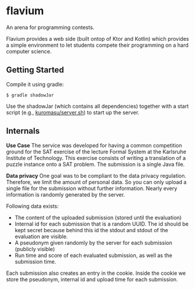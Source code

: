 # flavium

An arena for programming contests.

Flavium provides a web side (built ontop of Ktor and Kotlin) which provides a simple environment to let students compete
their programming on a hard computer science.

## Getting Started

Compile it using gradle:

```shell
$ gradle shadowJar
```

Use the shadowJar (which contains all dependencies) together with a start script (e.g., [kuromasu/server.sh](server.sh)) to start up the server. 


## Internals

**Use Case** The service was developed for having a common competition ground for the SAT exercise of the lecture Formal
System at the Karlsruhe Institute of Technology. This exercise consists of writing a translation of a puzzle instance
onto a SAT problem. The submission is a single Java file.

**Data privacy**
One goal was to be compliant to the data privacy regulation. Therefore, we limit the amount of personal data. So you can
only upload a single file for the submission without further information. Nearly every information is randomly generated
by the server.

Following data exists:

* The content of the uploaded submission (stored until the evaluation)
* Internal id for each submission that is a random UUID. The id should be kept secret because behind this id the stdout
  and stdout of the evaluation are visible.
* A pseudonym given randomly by the server for each submission (publicly visible)
* Run time and score of each evaluated submission, as well as the submission time.

Each submission also creates an entry in the cookie. Inside the cookie we store the pseudonym, internal id and upload
time for each submission.  


